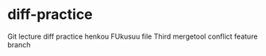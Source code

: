 # diff-practice
Git lecture diff practice
henkou FUkusuu file Third
mergetool conflict feature branch